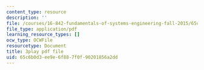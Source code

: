 ```yaml
---
content_type: resource
description: ''
file: /courses/16-842-fundamentals-of-systems-engineering-fall-2015/65c6b0d3ee9e6f887f0f90201856a2dd_sOkQ4HBmZXo.pdf
file_type: application/pdf
learning_resource_types: []
ocw_type: OCWFile
resourcetype: Document
title: 3play pdf file
uid: 65c6b0d3-ee9e-6f88-7f0f-90201856a2dd
---
```

